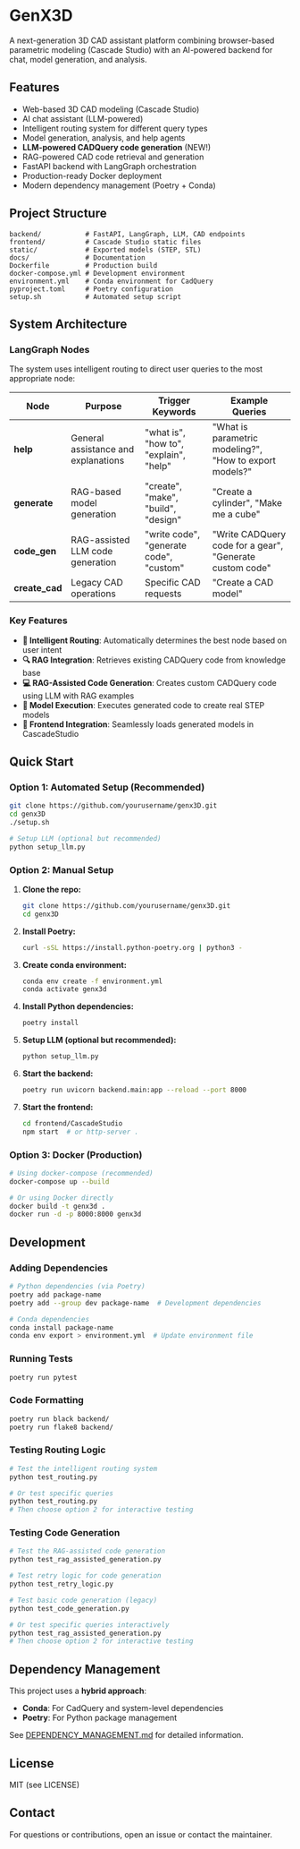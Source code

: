 # GenX3D

A next-generation 3D CAD assistant platform combining browser-based parametric modeling (Cascade Studio) with an AI-powered backend for chat, model generation, and analysis.

## Features
- Web-based 3D CAD modeling (Cascade Studio)
- AI chat assistant (LLM-powered)
- Intelligent routing system for different query types
- Model generation, analysis, and help agents
- **LLM-powered CADQuery code generation** (NEW!)
- RAG-powered CAD code retrieval and generation
- FastAPI backend with LangGraph orchestration
- Production-ready Docker deployment
- Modern dependency management (Poetry + Conda)

## Project Structure
```
backend/           # FastAPI, LangGraph, LLM, CAD endpoints
frontend/          # Cascade Studio static files
static/            # Exported models (STEP, STL)
docs/              # Documentation
Dockerfile         # Production build
docker-compose.yml # Development environment
environment.yml    # Conda environment for CadQuery
pyproject.toml     # Poetry configuration
setup.sh           # Automated setup script
```

## System Architecture

### LangGraph Nodes

The system uses intelligent routing to direct user queries to the most appropriate node:

| Node | Purpose | Trigger Keywords | Example Queries |
|------|---------|------------------|-----------------|
| **help** | General assistance and explanations | "what is", "how to", "explain", "help" | "What is parametric modeling?", "How to export models?" |
| **generate** | RAG-based model generation | "create", "make", "build", "design" | "Create a cylinder", "Make me a cube" |
| **code_gen** | RAG-assisted LLM code generation | "write code", "generate code", "custom" | "Write CADQuery code for a gear", "Generate custom code" |
| **create_cad** | Legacy CAD operations | Specific CAD requests | "Create a CAD model" |

### Key Features

- **🤖 Intelligent Routing**: Automatically determines the best node based on user intent
- **🔍 RAG Integration**: Retrieves existing CADQuery code from knowledge base
- **💻 RAG-Assisted Code Generation**: Creates custom CADQuery code using LLM with RAG examples
- **🎯 Model Execution**: Executes generated code to create real STEP models
- **📱 Frontend Integration**: Seamlessly loads generated models in CascadeStudio

## Quick Start

### Option 1: Automated Setup (Recommended)
```bash
git clone https://github.com/yourusername/genx3D.git
cd genx3D
./setup.sh

# Setup LLM (optional but recommended)
python setup_llm.py
```

### Option 2: Manual Setup
1. **Clone the repo:**
   ```bash
   git clone https://github.com/yourusername/genx3D.git
   cd genx3D
   ```

2. **Install Poetry:**
   ```bash
   curl -sSL https://install.python-poetry.org | python3 -
   ```

3. **Create conda environment:**
   ```bash
   conda env create -f environment.yml
   conda activate genx3d
   ```

4. **Install Python dependencies:**
   ```bash
   poetry install
   ```

5. **Setup LLM (optional but recommended):**
   ```bash
   python setup_llm.py
   ```

6. **Start the backend:**
   ```bash
   poetry run uvicorn backend.main:app --reload --port 8000
   ```

7. **Start the frontend:**
   ```bash
   cd frontend/CascadeStudio
   npm start  # or http-server .
   ```

### Option 3: Docker (Production)
```bash
# Using docker-compose (recommended)
docker-compose up --build

# Or using Docker directly
docker build -t genx3d .
docker run -d -p 8000:8000 genx3d
```

## Development

### Adding Dependencies
```bash
# Python dependencies (via Poetry)
poetry add package-name
poetry add --group dev package-name  # Development dependencies

# Conda dependencies
conda install package-name
conda env export > environment.yml  # Update environment file
```

### Running Tests
```bash
poetry run pytest
```

### Code Formatting
```bash
poetry run black backend/
poetry run flake8 backend/
```

### Testing Routing Logic
```bash
# Test the intelligent routing system
python test_routing.py

# Or test specific queries
python test_routing.py
# Then choose option 2 for interactive testing
```

### Testing Code Generation
```bash
# Test the RAG-assisted code generation
python test_rag_assisted_generation.py

# Test retry logic for code generation
python test_retry_logic.py

# Test basic code generation (legacy)
python test_code_generation.py

# Or test specific queries interactively
python test_rag_assisted_generation.py
# Then choose option 2 for interactive testing
```

## Dependency Management

This project uses a **hybrid approach**:
- **Conda**: For CadQuery and system-level dependencies
- **Poetry**: For Python package management

See [DEPENDENCY_MANAGEMENT.md](DEPENDENCY_MANAGEMENT.md) for detailed information.

## License
MIT (see LICENSE)

## Contact
For questions or contributions, open an issue or contact the maintainer. 